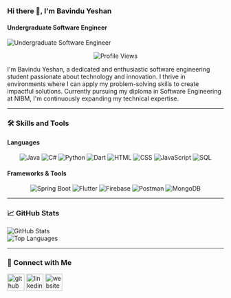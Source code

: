 ### Hi there 👋, I'm Bavindu Yeshan  
#### Undergraduate Software Engineer  
![Undergraduate Software Engineer](https://media.licdn.com/dms/image/v2/D5616AQElrDFHf8KMmw/profile-displaybackgroundimage-shrink_350_1400/profile-displaybackgroundimage-shrink_350_1400/0/1722593554971?e=1733961600&v=beta&t=H4gMnCiSNfctp4b1f8xrcuJFcPHQbHQ_DAu3B-L2gmY)




<p align="center"> 
  <img src="https://komarev.com/ghpvc/?username=bavinduyeshan&label=Profile%20views&color=0e75b6&style=flat" alt="Profile Views" /> 
</p>  

I'm Bavindu Yeshan, a dedicated and enthusiastic software engineering student passionate about technology and innovation. I thrive in environments where I can apply my problem-solving skills to create impactful solutions. Currently pursuing my diploma in Software Engineering at NIBM, I'm continuously expanding my technical expertise.  

---

### 🛠️ Skills and Tools  
#### Languages  
<p align="center">  
  <img src="https://img.shields.io/badge/Java-ED8B00?style=for-the-badge&logo=java&logoColor=white" alt="Java" />  
  <img src="https://img.shields.io/badge/C%23-239120?style=for-the-badge&logo=c-sharp&logoColor=white" alt="C#" />  
  <img src="https://img.shields.io/badge/Python-3776AB?style=for-the-badge&logo=python&logoColor=white" alt="Python" />  
  <img src="https://img.shields.io/badge/Dart-0175C2?style=for-the-badge&logo=dart&logoColor=white" alt="Dart" />  
  <img src="https://img.shields.io/badge/HTML5-E34F26?style=for-the-badge&logo=html5&logoColor=white" alt="HTML" />  
  <img src="https://img.shields.io/badge/CSS3-1572B6?style=for-the-badge&logo=css3&logoColor=white" alt="CSS" />  
  <img src="https://img.shields.io/badge/JavaScript-F7DF1E?style=for-the-badge&logo=javascript&logoColor=black" alt="JavaScript" />  
  <img src="https://img.shields.io/badge/SQL-4479A1?style=for-the-badge&logo=mysql&logoColor=white" alt="SQL" />  
</p>  

#### Frameworks & Tools  
<p align="center">  
  <img src="https://img.shields.io/badge/Spring_Boot-6DB33F?style=for-the-badge&logo=spring-boot&logoColor=white" alt="Spring Boot" />  
  <img src="https://img.shields.io/badge/Flutter-02569B?style=for-the-badge&logo=flutter&logoColor=white" alt="Flutter" />  
  <img src="https://img.shields.io/badge/Firebase-FFCA28?style=for-the-badge&logo=firebase&logoColor=black" alt="Firebase" />  
  <img src="https://img.shields.io/badge/Postman-FF6C37?style=for-the-badge&logo=postman&logoColor=white" alt="Postman" />  
  <img src="https://img.shields.io/badge/MongoDB-47A248?style=for-the-badge&logo=mongodb&logoColor=white" alt="MongoDB" />  
</p>  

---

### 📈 GitHub Stats  
<p >  
  <img src="https://github-readme-stats.vercel.app/api?username=Bavinduyeshan&show_icons=true&theme=radical" alt="GitHub Stats" />  <br>
  <img src="https://github-readme-stats.vercel.app/api/top-langs?username=Bavinduyeshan&show_icons=true&locale=en&layout=compact&theme=radical" alt="Top Languages" />  
</p>  

---

### 🤝 Connect with Me  
[<img src='https://cdn.jsdelivr.net/npm/simple-icons@3.0.1/icons/github.svg' alt='github' height='40'>](https://github.com/Bavinduyeshan)  [<img src='https://cdn.jsdelivr.net/npm/simple-icons@3.0.1/icons/linkedin.svg' alt='linkedin' height='40'>](https://www.linkedin.com/in/BavinduYeshan/)  [<img src='https://cdn.jsdelivr.net/npm/simple-icons@3.0.1/icons/icloud.svg' alt='website' height='40'>](https://bavinduyeshan.netlify.app/)  

 
